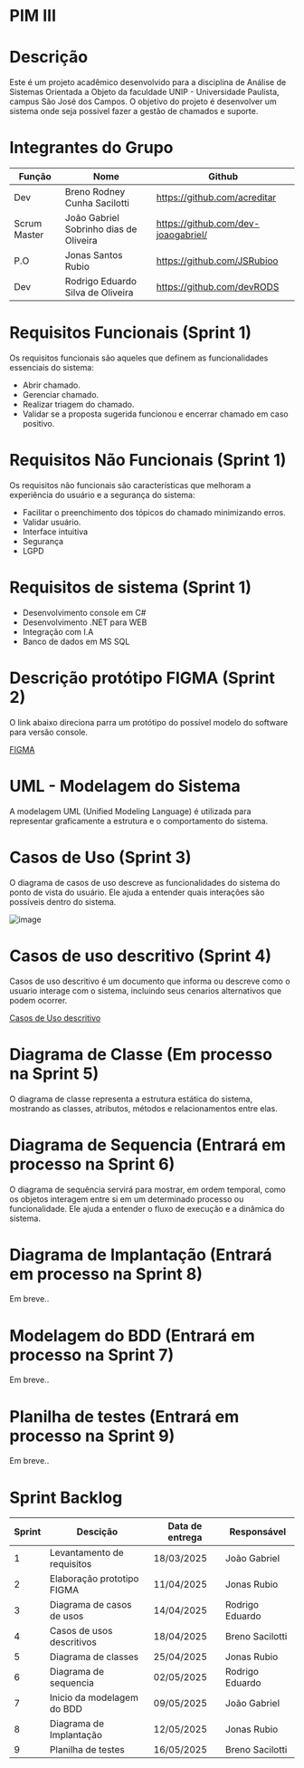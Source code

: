 # PIM III

# Descrição

Este é um projeto acadêmico desenvolvido para a disciplina de Análise de Sistemas Orientada a Objeto da faculdade UNIP - Universidade Paulista, campus São José dos Campos. O objetivo do projeto é desenvolver um sistema onde seja possivel fazer a gestão de chamados e suporte.


# Integrantes do Grupo 
Função | Nome | Github |
------------ |------------ | ------------- |
Dev | Breno Rodney Cunha Sacilotti | https://github.com/acreditar
Scrum Master | João Gabriel Sobrinho dias de Oliveira | https://github.com/dev-joaogabriel/
P.O | Jonas Santos Rubio | https://github.com/JSRubioo
Dev | Rodrigo Eduardo Silva de Oliveira | https://github.com/devRODS


# Requisitos Funcionais (Sprint 1)

Os requisitos funcionais são aqueles que definem as funcionalidades essenciais do sistema:

- Abrir chamado.
- Gerenciar chamado.
- Realizar triagem do chamado.
- Validar se a proposta sugerida funcionou e encerrar chamado em caso positivo.


# Requisitos Não Funcionais (Sprint 1)

Os requisitos não funcionais são características que melhoram a experiência do usuário e a segurança do sistema:

- Facilitar o preenchimento dos tópicos do chamado minimizando erros.
- Validar usuário.
- Interface intuitiva
- Segurança
- LGPD


# Requisitos de sistema (Sprint 1)

- Desenvolvimento console em C#
- Desenvolvimento .NET para WEB
- Integração com I.A
- Banco de dados em MS SQL


# Descrição protótipo FIGMA (Sprint 2)
O link abaixo direciona parra um protótipo do possível modelo do software para versão console.

[FIGMA](https://www.figma.com/proto/XZNU7yRqvkcLvtAPJaaEnB/Projeto-PIM?node-id=225-528&t=YzKjIYX9TlQdnHGI-1)


# UML - Modelagem do Sistema

A modelagem UML (Unified Modeling Language) é utilizada para representar graficamente a estrutura e o comportamento do sistema.


# Casos de Uso (Sprint 3)

O diagrama de casos de uso descreve as funcionalidades do sistema do ponto de vista do usuário. Ele ajuda a entender quais interações são possíveis dentro do sistema.

![image](https://github.com/user-attachments/assets/3181adfb-96af-4f40-883b-1528b2dbdc58)


# Casos de uso descritivo (Sprint 4)

Casos de uso descritivo é um documento que informa ou descreve como o usuario interage com o sistema, incluindo seus cenarios alternativos que podem ocorrer.

[Casos de Uso descritivo](https://github.com/dev-joaogabriel/PIM/blob/7c05ac7e983e4874573d766dc6284420ab8d7581/descritivos/CasoDescritivo.md)


# Diagrama de Classe (Em processo na Sprint 5)

O diagrama de classe representa a estrutura estática do sistema, mostrando as classes, atributos, métodos e relacionamentos entre elas.


# Diagrama de Sequencia (Entrará em processo na Sprint 6)

O diagrama de sequência servirá para mostrar, em ordem temporal, como os objetos interagem entre si em um determinado processo ou funcionalidade. Ele ajuda a entender o fluxo de execução e a dinâmica do sistema.


# Diagrama de Implantação (Entrará em processo na Sprint 8)

Em breve..


# Modelagem do BDD (Entrará em processo na Sprint 7)

Em breve..


# Planilha de testes (Entrará em processo na Sprint 9)

Em breve..


# Sprint Backlog
Sprint | Descição | Data de entrega | Responsável |
------------ |------------ | ------------- |------------- |
1 | Levantamento de requisitos | 18/03/2025 | João Gabriel |
2 | Elaboração prototipo FIGMA | 11/04/2025 | Jonas Rubio |
3 | Diagrama de casos de usos | 14/04/2025 | Rodrigo Eduardo | 
4 | Casos de usos descritivos | 18/04/2025 | Breno Sacilotti |
5 | Diagrama de classes | 25/04/2025 | Jonas Rubio |
6 | Diagrama de sequencia | 02/05/2025 | Rodrigo Eduardo |
7 | Inicio da modelagem do BDD | 09/05/2025 | João Gabriel |
8 | Diagrama de Implantação | 12/05/2025 | Jonas Rubio |
9 | Planilha de testes | 16/05/2025 | Breno Sacilotti |
